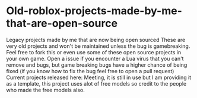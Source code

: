 # Old-roblox-projects-made-by-me-that-are-open-source
Legacy projects made by me that are now being open sourced
These are very old projects and won't be maintained unless the bug is gamebreaking.
Feel free to fork this or even use some of these open source projects in your own game.
Open a issue if you encounter a Lua virus that you can't remove and bugs, but game breaking bugs have a higher chance of being fixed (if you know how to fix the bug feel free to open a pull request)
Current projects released here:
Meeting, it is still in use but I am providing it as a template, this project uses alot of free models so credit to the people who made the free models also.
